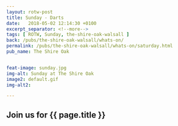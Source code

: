 ```yaml
---
layout: rotw-post
title: Sunday - Darts
date:   2018-05-02 12:14:30 +0100
excerpt_separator: <!--more-->
tags: [ ROTW, Sunday, the-shire-oak-walsall ]
back: /pubs/the-shire-oak-walsall/whats-on/
permalink: /pubs/the-shire-oak-walsall/whats-on/saturday.html
pub_name: The Shire Oak


feat-image: sunday.jpg
img-alt: Sunday at The Shire Oak
image2: default.gif
img-alt2:

---
```


<h2>Join us for {{ page.title }}</h2>